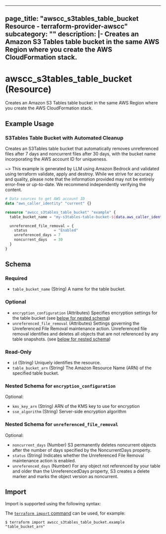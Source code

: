 
---
page_title: "awscc_s3tables_table_bucket Resource - terraform-provider-awscc"
subcategory: ""
description: |-
  Creates an Amazon S3 Tables table bucket in the same AWS Region where you create the AWS CloudFormation stack.
---

# awscc_s3tables_table_bucket (Resource)

Creates an Amazon S3 Tables table bucket in the same AWS Region where you create the AWS CloudFormation stack.

## Example Usage

### S3Tables Table Bucket with Automated Cleanup

Creates an S3Tables table bucket that automatically removes unreferenced files after 7 days and noncurrent files after 30 days, with the bucket name incorporating the AWS account ID for uniqueness.

~> This example is generated by LLM using Amazon Bedrock and validated using terraform validate, apply and destroy. While we strive for accuracy and quality, please note that the information provided may not be entirely error-free or up-to-date. We recommend independently verifying the content.

```terraform
# Data sources to get AWS account ID
data "aws_caller_identity" "current" {}

resource "awscc_s3tables_table_bucket" "example" {
  table_bucket_name = "my-s3tables-table-bucket-${data.aws_caller_identity.current.account_id}"

  unreferenced_file_removal = {
    status            = "Enabled"
    unreferenced_days = 7
    noncurrent_days   = 30
  }
}
```

<!-- schema generated by tfplugindocs -->
## Schema

### Required

- `table_bucket_name` (String) A name for the table bucket.

### Optional

- `encryption_configuration` (Attributes) Specifies encryption settings for the table bucket (see [below for nested schema](#nestedatt--encryption_configuration))
- `unreferenced_file_removal` (Attributes) Settings governing the Unreferenced File Removal maintenance action. Unreferenced file removal identifies and deletes all objects that are not referenced by any table snapshots. (see [below for nested schema](#nestedatt--unreferenced_file_removal))

### Read-Only

- `id` (String) Uniquely identifies the resource.
- `table_bucket_arn` (String) The Amazon Resource Name (ARN) of the specified table bucket.

<a id="nestedatt--encryption_configuration"></a>
### Nested Schema for `encryption_configuration`

Optional:

- `kms_key_arn` (String) ARN of the KMS key to use for encryption
- `sse_algorithm` (String) Server-side encryption algorithm


<a id="nestedatt--unreferenced_file_removal"></a>
### Nested Schema for `unreferenced_file_removal`

Optional:

- `noncurrent_days` (Number) S3 permanently deletes noncurrent objects after the number of days specified by the NoncurrentDays property.
- `status` (String) Indicates whether the Unreferenced File Removal maintenance action is enabled.
- `unreferenced_days` (Number) For any object not referenced by your table and older than the UnreferencedDays property, S3 creates a delete marker and marks the object version as noncurrent.

## Import

Import is supported using the following syntax:

The [`terraform import` command](https://developer.hashicorp.com/terraform/cli/commands/import) can be used, for example:

```shell
$ terraform import awscc_s3tables_table_bucket.example "table_bucket_arn"
```
